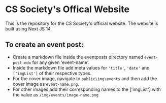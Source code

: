 # CS Society's Offical Website

This is the repository for the CS Society's official website. The website is built using Next JS 14.

## To create an event post:
- Create a markdown file inside the eventposts directory named `event-post.mdx` for any given 'event-name'.
- Inside the markdown file add meta values for `'title'`, `'date'` and `['imgList']` of their respective types.
- For the cover image, navigate to `public\img\events` and then add the cover image as `event-name.png`.
- For other images add their corresponding names to the ['imgList'] with the value as `/img/events/image-name.png`